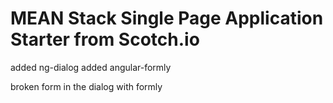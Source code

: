 # MEAN Stack Single Page Application Starter from Scotch.io
added ng-dialog
added angular-formly

broken form in the dialog with formly
